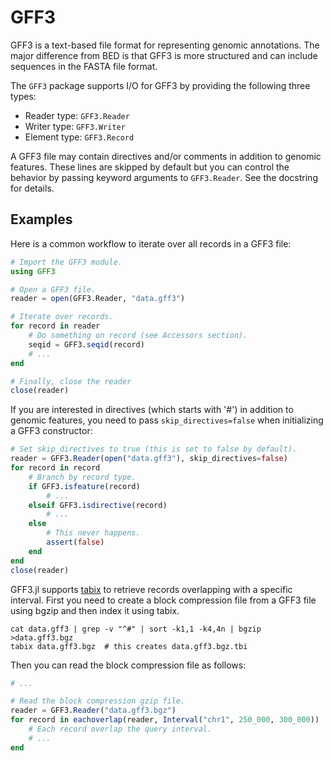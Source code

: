 # GFF3

GFF3 is a text-based file format for representing genomic annotations.
The major difference from BED is that GFF3 is more structured and can include sequences in the FASTA file format.

The `GFF3` package supports I/O for GFF3 by providing the following three types:
* Reader type: `GFF3.Reader`
* Writer type: `GFF3.Writer`
* Element type: `GFF3.Record`

A GFF3 file may contain directives and/or comments in addition to genomic features.
These lines are skipped by default but you can control the behavior by passing keyword arguments to `GFF3.Reader`.
See the docstring for details.


## Examples

Here is a common workflow to iterate over all records in a GFF3 file:
```julia
# Import the GFF3 module.
using GFF3

# Open a GFF3 file.
reader = open(GFF3.Reader, "data.gff3")

# Iterate over records.
for record in reader
    # Do something on record (see Accessors section).
    seqid = GFF3.seqid(record)
    # ...
end

# Finally, close the reader
close(reader)
```

If you are interested in directives (which starts with '#') in addition to genomic features, you need to pass `skip_directives=false` when initializing a GFF3 constructor:
```julia
# Set skip_directives to true (this is set to false by default).
reader = GFF3.Reader(open("data.gff3"), skip_directives=false)
for record in record
    # Branch by record type.
    if GFF3.isfeature(record)
        # ...
    elseif GFF3.isdirective(record)
        # ...
    else
        # This never happens.
        assert(false)
    end
end
close(reader)
```

GFF3.jl supports [tabix](http://www.htslib.org/doc/tabix.html) to retrieve records overlapping with a specific interval.
First you need to create a block compression file from a GFF3 file using bgzip and then index it using tabix.
```
cat data.gff3 | grep -v "^#" | sort -k1,1 -k4,4n | bgzip >data.gff3.bgz
tabix data.gff3.bgz  # this creates data.gff3.bgz.tbi
```

Then you can read the block compression file as follows:
```julia
# ...

# Read the block compression gzip file.
reader = GFF3.Reader("data.gff3.bgz")
for record in eachoverlap(reader, Interval("chr1", 250_000, 300_000))
    # Each record overlap the query interval.
    # ...
end
```
